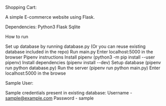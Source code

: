 Shopping Cart:

A simple E-commerce website using Flask.

Dependencies:
Python3
Flask
Sqlite

How to run

Set up database by running database.py (Or you can reuse existing database included in the repo)
Run main.py
Enter localhost:5000 in the browser
Pipenv instructions
Install pipenv (python3 -m pip install --user pipenv)
Install dependencies (pipenv install --dev)
Setup database (pipenv run python database.py)
Run the server (pipenv run python main.py)
Enter localhost:5000 in the browse

Sample User:

Sample credentials present in existing database: Username - sample@example.com Password - sample
